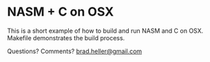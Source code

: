 # NASM + C on OSX

This is a short example of how to build and run NASM and C on OSX. Makefile demonstrates the build process.

Questions? Comments? brad.heller@gmail.com
